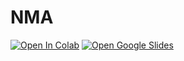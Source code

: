 # NMA

[![Open In Colab](https://colab.research.google.com/assets/colab-badge.svg)](https://colab.research.google.com/github/mehrshadhosseini28/NMA/blob/master/Mickey_Mouse.ipynb)
[![Open Google Slides](https://www.google.com/images/about/slides-icon.svg)](https://docs.google.com/presentation/d/e/2PACX-1vRNu_oaobMAh-iQ6eijUMoSyCJQxW3Jp6EnYVF0IxS02zG4Oq-Jtxud-3qj1WaxwHtPqqFSGOYMuKU7/pub?start=true&loop=true&delayms=10000)
